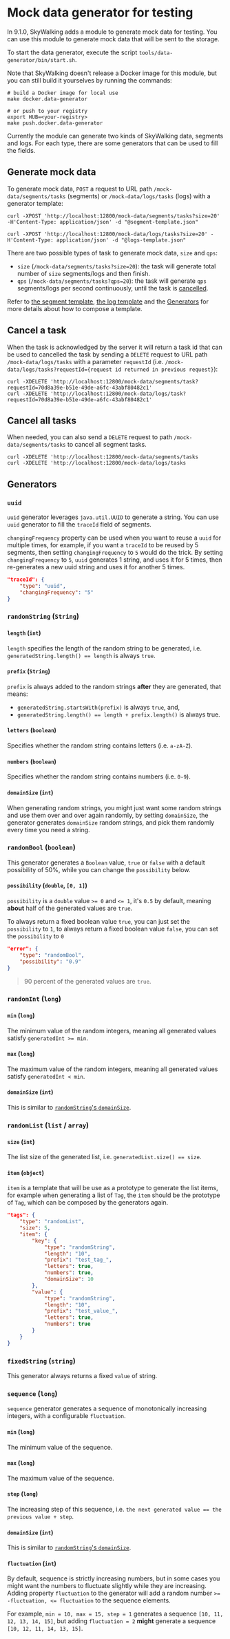 # Mock data generator for testing

In 9.1.0, SkyWalking adds a module to generate mock data for testing. You can use this module to generate
mock data that will be sent to the storage.

To start the data generator, execute the script `tools/data-generator/bin/start.sh`.

Note that SkyWalking doesn't release a Docker image for this module, but you can still build it yourselves
by running the commands:

```shell
# build a Docker image for local use
make docker.data-generator

# or push to your registry
export HUB=<your-registry>
make push.docker.data-generator
```

Currently the module can generate two kinds of SkyWalking data, segments and logs. For each type,
there are some generators that can be used to fill the fields.

## Generate mock data

To generate mock data, `POST` a request to URL path `/mock-data/segments/tasks` (segments) or
`/mock-data/logs/tasks` (logs) with a generator template:

```shell
curl -XPOST 'http://localhost:12800/mock-data/segments/tasks?size=20' -H'Content-Type: application/json' -d "@segment-template.json"

curl -XPOST 'http://localhost:12800/mock-data/logs/tasks?size=20' -H'Content-Type: application/json' -d "@logs-template.json"
```

There are two possible types of task to generate mock data, `size` and `qps`:

- `size` (`/mock-data/segments/tasks?size=20`): the task will generate total number of `size` segments/logs and then finish.
- `qps` (`/mock-data/segments/tasks?qps=20`): the task will generate `qps` segments/logs per second continuously, until the task is [cancelled](#cancel-a-task).

Refer to [the segment template](segment-template.json), [the log template](logs-template.json) and the [Generators](#generators) for more details
about how to compose a template.

## Cancel a task

When the task is acknowledged by the server it will return a task id that can be used to cancelled
the task by sending a `DELETE` request to URL path `/mock-data/logs/tasks` with a parameter `requestId` (i.e.
`/mock-data/logs/tasks?requestId={request id returned in previous request}`):

```shell
curl -XDELETE 'http://localhost:12800/mock-data/segments/task?requestId=70d8a39e-b51e-49de-a6fc-43abf80482c1'
curl -XDELETE 'http://localhost:12800/mock-data/logs/task?requestId=70d8a39e-b51e-49de-a6fc-43abf80482c1'
```

## Cancel all tasks

When needed, you can also send a `DELETE` request to path `/mock-data/segments/tasks` to cancel all segment tasks.

```shell
curl -XDELETE 'http://localhost:12800/mock-data/segments/tasks
curl -XDELETE 'http://localhost:12800/mock-data/logs/tasks
```

## Generators

### `uuid`

`uuid` generator leverages `java.util.UUID` to generate a string. You can use `uuid` generator to fill the
`traceId` field of segments.

`changingFrequency` property can be used when you want to reuse a `uuid` for multiple times, for example,
if you want a `traceId` to be reused by 5 segments, then setting `changingFrequency` to `5` would do the trick.
By setting `changingFrequency` to `5`, `uuid` generates 1 string, and uses it for 5 times, then re-generates
a new uuid string and uses it for another 5 times.

```json
"traceId": {
    "type": "uuid",
    "changingFrequency": "5"
}
```

### `randomString` (`String`)

#### `length` (`int`)

`length` specifies the length of the random string to be generated,
i.e. `generatedString.length() == length` is always `true`.

#### `prefix` (`String`)

`prefix` is always added to the random strings **after** they are generated, that means:

- `generatedString.startsWith(prefix)` is always `true`, and,
- `generatedString.length() == length + prefix.length()` is always true.

#### `letters` (`boolean`)

Specifies whether the random string contains letters (i.e. `a-zA-Z`).

#### `numbers` (`boolean`)

Specifies whether the random string contains numbers (i.e. `0-9`).

#### `domainSize` (`int`)

When generating random strings, you might just want some random strings and use them over and over again randomly,
by setting `domainSize`, the generator generates `domainSize` random strings, and pick them randomly every time
you need a string.

### `randomBool` (`boolean`)

This generator generates a `Boolean` value, `true` or `false` with a default possibility of 50%, while you can change the `possibility` below.

#### `possibility` (`double`, `[0, 1]`)

`possibility` is a `double` value `>= 0` and `<= 1`, it's `0.5` by default, meaning **about** half of the generated values are `true`.

To always return a fixed boolean value `true`, you can just set the `possibility` to `1`, to always return a fixed boolean value `false`, you can set the `possibility` to `0`

```json
"error": {
    "type": "randomBool",
    "possibility": "0.9"
}
```

> 90 percent of the generated values are `true`.

### `randomInt` (`long`)

#### `min` (`long`)

The minimum value of the random integers, meaning all generated values satisfy `generatedInt >= min`.

#### `max` (`long`)

The maximum value of the random integers, meaning all generated values satisfy `generatedInt < min`.

#### `domainSize` (`int`)

This is similar to [`randomString`'s `domainSize`](#domainsize-int).

### `randomList` (`list` / `array`)

#### `size` (`int`)

The list size of the generated list, i.e. `generatedList.size() == size`.

#### `item` (`object`)

`item` is a template that will be use as a prototype to generate the list items, for example when generating a
list of `Tag`, the `item` should be the prototype of `Tag`, which can be composed by the generators again.

```json
"tags": {
    "type": "randomList",
    "size": 5,
    "item": {
        "key": {
            "type": "randomString",
            "length": "10",
            "prefix": "test_tag_",
            "letters": true,
            "numbers": true,
            "domainSize": 10
        },
        "value": {
            "type": "randomString",
            "length": "10",
            "prefix": "test_value_",
            "letters": true,
            "numbers": true
        }
    }
}
```

### `fixedString` (`string`)

This generator always returns a fixed `value` of string.

### `sequence` (`long`)

`sequence` generator generates a sequence of monotonically increasing integers, with a configurable `fluctuation`.

#### `min` (`long`)

The minimum value of the sequence.

#### `max` (`long`)

The maximum value of the sequence.

#### `step` (`long`)

The increasing step of this sequence, i.e. `the next generated value == the previous value + step`.

#### `domainSize` (`int`)

This is similar to [`randomString`'s `domainSize`](#domainsize-int).

#### `fluctuation` (`int`)

By default, sequence is strictly increasing numbers, but in some cases you might want the numbers to fluctuate
slightly while they are increasing. Adding property `fluctuation` to the generator will add a random number
`>= -fluctuation, <= fluctuation` to the sequence elements.

For example, `min = 10, max = 15, step = 1` generates a sequence `[10, 11, 12, 13, 14, 15]`, but adding `fluctuation = 2` **might** generate a sequence `[10, 12, 11, 14, 13, 15]`.
